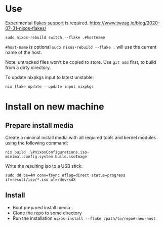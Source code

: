 # Use

Experimental [flakes support](https://www.tweag.io/blog/2020-07-31-nixos-flakes/) is required.
https://www.tweag.io/blog/2020-07-31-nixos-flakes/


```
sudo nixos-rebuild switch --flake .#hostname
```

`#host-name` is optional `sudo nixos-rebuild --flake .` will use the current name of the host.

Note: untracked files won't be copied to store. Use `git add` first, to build from a dirty directory.

To update nixpkgs input to latest unstable:
```
nix flake update --update-input nixpkgs
```


# Install on new machine

## Prepare install media

Create a minimal install media with all required tools and kernel modules using the following command:
```
nix build .\#nixosConfigurations.iso-minimal.config.system.build.isoImage
```

Write the resulting iso to a USB stick:
```
sudo dd bs=4M conv=fsync oflag=direct status=progress if=result/iso/*.iso of=/dev/sdX
```

## Install

* Boot prepared install media
* Clone the repo to some directory
* Run the installation `nixos-install --flake /path/to/repo#-new-host`
